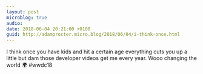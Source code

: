 ```yaml
---
layout: post
microblog: true
audio: 
date: 2018-06-04 20:21:00 +0100
guid: http://adamprocter.micro.blog/2018/06/04/i-think-once.html
---
```

I think once you have kids and hit a certain age everything cuts you up a little but dam those developer videos get me every year. Wooo changing the world 🌍 #wwdc18
